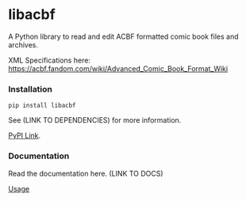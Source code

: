 # libacbf

A Python library to read and edit ACBF formatted comic book files and archives.

XML Specifications here: https://acbf.fandom.com/wiki/Advanced_Comic_Book_Format_Wiki

### Installation

```
pip install libacbf
```

See (LINK TO DEPENDENCIES) for more information.

[PyPI Link]().

### Documentation

Read the documentation here.
(LINK TO DOCS)

[Usage]()

